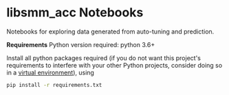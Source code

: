 # libsmm_acc Notebooks

Notebooks for exploring data generated from auto-tuning and prediction.

**Requirements**
Python version required: python 3.6+

Install all python packages required (if you do not want this project's requirements to interfere with your other Python projects, consider doing so in a [virtual environment](https://docs.python.org/3/tutorial/venv.html)), using

```bash
pip install -r requirements.txt
```
